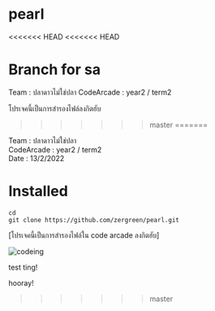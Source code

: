 # pearl
<<<<<<< HEAD
<<<<<<< HEAD

Branch for sa
=======
Team : ปลาดาวไม่ใช่ปลา
CodeArcade : year2 / term2

โปรเจคนี้เป็นการสำรองไฟล์ลงกิตฮับ
>>>>>>> master
=======
<p> Team : ปลาดาวไม่ใช่ปลา <br>
CodeArcade : year2 / term2 <br>
Date : 13/2/2022 </p>

# Installed
    cd 
    git clone https://github.com/zergreen/pearl.git

[โปรเจคนี้เป็นการสำรองไฟล์ใน code arcade ลงกิตฮับ]

![codeing](https://i.imgur.com/MvMxQ1a.gif)

<!-- ![alt meme](src/meme.jpg "meme will show") -->

<!-- ![](src/r1_p1_run.jpg); -->

test ting!

hooray!
>>>>>>> master
